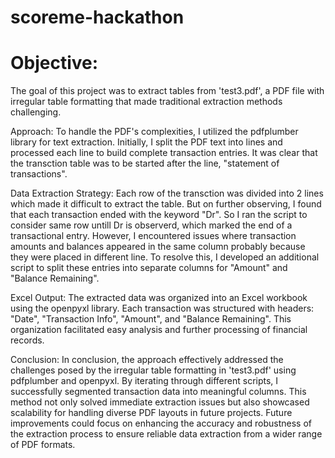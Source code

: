 # scoreme-hackathon
# Objective:
The goal of this project was to extract tables from 'test3.pdf', a PDF file with irregular table formatting that made traditional extraction methods challenging.

Approach:
To handle the PDF's complexities, I utilized the pdfplumber library for text extraction. Initially, I split the PDF text into lines and processed each line to build complete transaction entries. It was clear that the transction table was to be started after the line, "statement of transactions".

Data Extraction Strategy:
Each row of the transction was divided into 2 lines which made it difficult to extract the table. But on further observing, I found that each transaction ended with the keyword "Dr". So I ran the script to consider same row untill Dr is observerd, which marked the end of a transactional entry. However, I encountered issues where transaction amounts and balances appeared in the same column probably because they were placed in different line. To resolve this, I developed an additional script to split these entries into separate columns for "Amount" and "Balance Remaining".

Excel Output:
The extracted data was  organized into an Excel workbook using the openpyxl library. Each transaction was structured with headers: "Date", "Transaction Info", "Amount", and "Balance Remaining". This organization facilitated easy analysis and further processing of financial records.

Conclusion:
In conclusion, the approach effectively addressed the challenges posed by the irregular table formatting in 'test3.pdf' using pdfplumber and openpyxl. By iterating through different scripts, I successfully segmented transaction data into meaningful columns. This method not only solved immediate extraction issues but also showcased scalability for handling diverse PDF layouts in future projects. Future improvements could focus on enhancing the accuracy and robustness of the extraction process to ensure reliable data extraction from a wider range of PDF formats.
